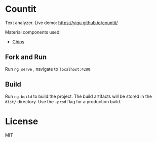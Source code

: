 # Countit

Text analyzer. Live demo: https://yiqu.github.io/countit/

Material components used:
- [Chips](https://material.angular.io/components/chips/overview)

## Fork and Run

Run `ng serve` , navigate to `localhost:4200`

## Build

Run `ng build` to build the project. The build artifacts will be stored in the `dist/` directory. Use the `-prod` flag for a production build.

# License

MIT

